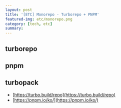 ```yaml
---
layout: post
title: '[ETC] Monorepo - Turborepo + PNPM'
featured-img: etc/monorepo.png
category: [tech, etc]
summary:
---
```


## turborepo

## pnpm

## turbopack

- [https://turbo.build/repo](https://turbo.build/repo)
- [https://pnpm.io/ko/](https://pnpm.io/ko/)
